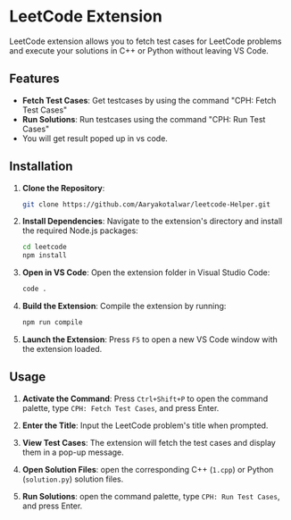 # LeetCode Extension

LeetCode  extension allows you to fetch test cases for LeetCode problems and execute your solutions in C++ or Python without leaving VS Code.

## Features
- **Fetch Test Cases**: Get testcases by using the command "CPH: Fetch Test Cases"
- **Run Solutions**: Run testcases using the command "CPH: Run Test Cases"
- You will get result poped up in vs code.
  
## Installation
1. **Clone the Repository**:
    ```bash
    git clone https://github.com/Aaryakotalwar/leetcode-Helper.git
    ```

2. **Install Dependencies**:
    Navigate to the extension's directory and install the required Node.js packages:
    ```bash
    cd leetcode
    npm install
    ```

3. **Open in VS Code**:
    Open the extension folder in Visual Studio Code:
    ```bash
    code .
    ```

4. **Build the Extension**:
    Compile the extension by running:
    ```bash
    npm run compile
    ```

5. **Launch the Extension**:
    Press `F5` to open a new VS Code window with the extension loaded.

## Usage
1. **Activate the Command**:
    Press `Ctrl+Shift+P` to open the command palette, type `CPH: Fetch Test Cases`, and press Enter.

2. **Enter the Title**:
    Input the LeetCode problem's title when prompted.

3. **View Test Cases**:
    The extension will fetch the test cases and display them in a pop-up message.

4. **Open Solution Files**:
    open the corresponding C++ (`1.cpp`) or Python (`solution.py`) solution files.

5. **Run Solutions**:
    open the command palette, type `CPH: Run Test Cases`, and press Enter.
